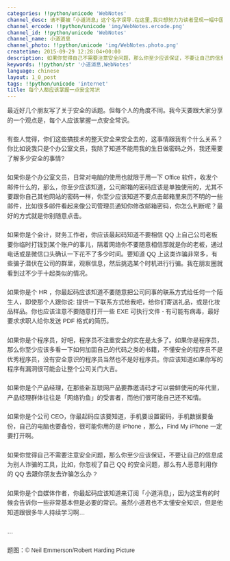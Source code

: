 ```yaml
---
categories: !!python/unicode 'WebNotes'
channel_desc: 请不要被「小道消息」这个名字误导.在这里,我只想努力为读者呈现一幅中国互联网的清明上河图.
channel_ercode: !!python/unicode 'img/WebNotes.ercode.png'
channel_id: !!python/unicode 'WebNotes'
channel_name: 小道消息
channel_photo: !!python/unicode 'img/WebNotes.photo.png'
createtime: 2015-09-29 12:28:04+00:00
description: 如果你觉得自己不需要注意安全问题，那么你至少应该保证，不要让自己的信息成为别人用来诈骗的工具。
keywords: !!python/str '小道消息,WebNotes'
language: chinese
layout: 1_0_post
tags: !!python/unicode 'internet'
title: 每个人都应该掌握一点安全常识
---
```

<div class="rich_media_content" id="js_content">
<p style="font-family: Avenir, sans-serif; line-height: 1.6em; border: 0px; margin-top: 2px; margin-bottom: 22px; padding: 0px; outline: 0px; color: rgb(51, 51, 51); white-space: normal;">
         最近好几个朋友写了关于安全的话题。但每个人的角度不同。我今天要跟大家分享的一个观点是，每个人应该掌握一点安全常识。
        </p>
<p style="font-family: Avenir, sans-serif; line-height: 1.6em; border: 0px; margin-top: 2px; margin-bottom: 22px; padding: 0px; outline: 0px; color: rgb(51, 51, 51); white-space: normal;">
         有些人觉得，你们这些搞技术的整天安全来安全去的，这事情跟我有个什么关系？你比如说我只是个办公室文员，我除了知道不能用我的生日做密码之外，我还需要了解多少安全的事情?
        </p>
<p style="font-family: Avenir, sans-serif; line-height: 1.6em; border: 0px; margin-top: 2px; margin-bottom: 22px; padding: 0px; outline: 0px; color: rgb(51, 51, 51); white-space: normal;">
         如果你是个办公室文员，日常对电脑的使用也就限于用一下 Office 软件，收发个邮件什么的，那么，你至少应该知道，公司邮箱的密码应该是单独使用的，尤其不要跟你自己其他网站的密码一样，你至少应该知道不要点击邮箱里来历不明的一些邮件，比如很多邮件看起来像公司管理员通知你修改邮箱密码，你怎么判断呢？最好的方式就是你别随意点击。
        </p>
<p style="font-family: Avenir, sans-serif; line-height: 1.6em; border: 0px; margin-top: 2px; margin-bottom: 22px; padding: 0px; outline: 0px; color: rgb(51, 51, 51); white-space: normal;">
         如果你是个会计，财务工作者，你应该最起码知道不要相信 QQ 上自己公司老板要你临时打钱到某个账户的事儿，隔着网络你不要随意相信那就是你的老板，通过电话或是微信口头确认一下花不了多少时间。要知道 QQ 上这类诈骗非常多，有些骗子潜伏在公司的群里，观察信息，然后挑选某个时机进行行骗。我在朋友圈就看到过不少于十起类似的情况。
        </p>
<p style="font-family: Avenir, sans-serif; line-height: 1.6em; border: 0px; margin-top: 2px; margin-bottom: 22px; padding: 0px; outline: 0px; color: rgb(51, 51, 51); white-space: normal;">
         如果你是个 HR ，你最起码应该知道不要随意把公司同事的联系方式给任何一个陌生人，即使那个人跟你说: 提供一下联系方式给我吧，给你们寄送礼品，或是化妆品样品。你也应该注意不要随意打开一些 EXE 可执行文件 - 有可能有病毒，最好要求求职人给你发送 PDF 格式的简历。
        </p>
<p style="font-family: Avenir, sans-serif; line-height: 1.6em; border: 0px; margin-top: 2px; margin-bottom: 22px; padding: 0px; outline: 0px; color: rgb(51, 51, 51); white-space: normal;">
         如果你是个程序员，好吧，程序员不注重安全的实在是太多了。如果你是程序员，那么你至少应该多看一下如何加固自己的代码之类的书籍，不懂安全的程序员不是优秀程序员，没有安全意识的程序员当然也不是好程序员。你应该知道如果你写的程序有漏洞很可能会让整个公司关门大吉。
        </p>
<p style="font-family: Avenir, sans-serif; line-height: 1.6em; border: 0px; margin-top: 2px; margin-bottom: 22px; padding: 0px; outline: 0px; color: rgb(51, 51, 51); white-space: normal;">
         如果你是个产品经理，在那些新互联网产品要靠邀请码才可以尝鲜使用的年代里，产品经理群体往往是「网络钓鱼」的受害者，而他们很可能自己还不知情。
        </p>
<p style="font-family: Avenir, sans-serif; line-height: 1.6em; border: 0px; margin-top: 2px; margin-bottom: 22px; padding: 0px; outline: 0px; color: rgb(51, 51, 51); white-space: normal;">
         如果你是个公司 CEO，你最起码应该要知道，手机要设置密码，手机数据要备份，自己的电脑也要备份，很可能你用的是 iPhone ，那么，Find My iPhone 一定要打开啊。
        </p>
<p style="font-family: Avenir, sans-serif; line-height: 1.6em; border: 0px; margin-top: 2px; margin-bottom: 22px; padding: 0px; outline: 0px; color: rgb(51, 51, 51); white-space: normal;">
         如果你觉得自己不需要注意安全问题，那么你至少应该保证，不要让自己的信息成为别人诈骗的工具，比如，你忽视了自己 QQ 的安全问题，那么有人恶意利用你的 QQ 去跟你朋友去诈骗怎么办 ?
        </p>
<p style="font-family: Avenir, sans-serif; line-height: 1.6em; border: 0px; margin-top: 2px; margin-bottom: 22px; padding: 0px; outline: 0px; color: rgb(51, 51, 51); white-space: normal;">
         如果你是个自媒体作者，你最起码应该知道来订阅「小道消息」，因为这里有的时候会告诉你一些非常基本但是必要的常识。虽然小道君也不太懂安全知识，但是他知道跟很多牛人持续学习啊…
        </p>
<p style="font-family: Avenir, sans-serif; line-height: 1.6em; border: 0px; margin-top: 2px; margin-bottom: 22px; padding: 0px; outline: 0px; color: rgb(51, 51, 51); white-space: normal;">
         …
        </p>
<p style="font-family: Avenir, sans-serif; line-height: 1.6em; border: 0px; margin-top: 2px; margin-bottom: 22px; padding: 0px; outline: 0px; color: rgb(51, 51, 51); white-space: normal;">
         题图：© Neil Emmerson/Robert Harding Picture
        </p>
<p>
<br/>
</p>
</div>